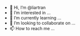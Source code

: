 - 👋 Hi, I’m @liartran
- 👀 I’m interested in ...
- 🌱 I’m currently learning ...
- 💞️ I’m looking to collaborate on ...
- 📫 How to reach me ...

<!---
liartran/liartran is a ✨ special ✨ repository because its `README.md` (this file) appears on your GitHub profile.
You can click the Preview link to take a look at your changes.
--->
